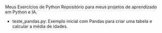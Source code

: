 Meus Exercícios de Python
Repositório para meus projetos de aprendizado em Python e IA.
- teste_pandas.py: Exemplo inicial com Pandas para criar uma tabela e calcular a média de idades.
